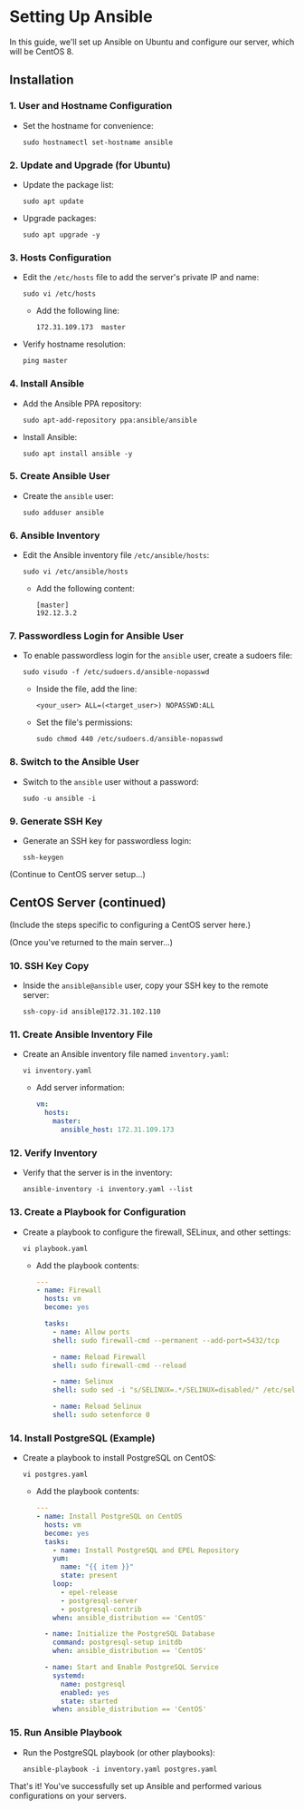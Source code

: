 
# Setting Up Ansible

In this guide, we'll set up Ansible on Ubuntu and configure our server, which will be CentOS 8.

## Installation

### 1. User and Hostname Configuration
- Set the hostname for convenience:
  ```shell
  sudo hostnamectl set-hostname ansible
  ```

### 2. Update and Upgrade (for Ubuntu)
- Update the package list:
  ```shell
  sudo apt update
  ```
- Upgrade packages:
  ```shell
  sudo apt upgrade -y
  ```

### 3. Hosts Configuration
- Edit the `/etc/hosts` file to add the server's private IP and name:
  ```shell
  sudo vi /etc/hosts
  ```
  - Add the following line:
    ```
    172.31.109.173  master
    ```
- Verify hostname resolution:
  ```shell
  ping master
  ```

### 4. Install Ansible
- Add the Ansible PPA repository:
  ```shell
  sudo apt-add-repository ppa:ansible/ansible
  ```
- Install Ansible:
  ```shell
  sudo apt install ansible -y
  ```

### 5. Create Ansible User
- Create the `ansible` user:
  ```shell
  sudo adduser ansible
  ```

### 6. Ansible Inventory
- Edit the Ansible inventory file `/etc/ansible/hosts`:
  ```shell
  sudo vi /etc/ansible/hosts
  ```
  - Add the following content:
    ```
    [master]
    192.12.3.2
    ```

### 7. Passwordless Login for Ansible User
- To enable passwordless login for the `ansible` user, create a sudoers file:
  ```shell
  sudo visudo -f /etc/sudoers.d/ansible-nopasswd
  ```
  - Inside the file, add the line:
    ```
    <your_user> ALL=(<target_user>) NOPASSWD:ALL
    ```
  - Set the file's permissions:
    ```shell
    sudo chmod 440 /etc/sudoers.d/ansible-nopasswd
    ```

### 8. Switch to the Ansible User
- Switch to the `ansible` user without a password:
  ```shell
  sudo -u ansible -i
  ```

### 9. Generate SSH Key
- Generate an SSH key for passwordless login:
  ```shell
  ssh-keygen
  ```

(Continue to CentOS server setup...)

## CentOS Server (continued)

(Include the steps specific to configuring a CentOS server here.)

(Once you've returned to the main server...)

### 10. SSH Key Copy
- Inside the `ansible@ansible` user, copy your SSH key to the remote server:
  ```shell
  ssh-copy-id ansible@172.31.102.110
  ```

### 11. Create Ansible Inventory File
- Create an Ansible inventory file named `inventory.yaml`:
  ```shell
  vi inventory.yaml
  ```
  - Add server information:
    ```yaml
    vm:
      hosts:
        master:
          ansible_host: 172.31.109.173
    ```

### 12. Verify Inventory
- Verify that the server is in the inventory:
  ```shell
  ansible-inventory -i inventory.yaml --list
  ```

### 13. Create a Playbook for Configuration
- Create a playbook to configure the firewall, SELinux, and other settings:
  ```shell
  vi playbook.yaml
  ```
  - Add the playbook contents:
    ```yaml
    ---
    - name: Firewall
      hosts: vm
      become: yes
    
      tasks:
        - name: Allow ports
        shell: sudo firewall-cmd --permanent --add-port=5432/tcp

        - name: Reload Firewall
        shell: sudo firewall-cmd --reload

        - name: Selinux
        shell: sudo sed -i "s/SELINUX=.*/SELINUX=disabled/" /etc/selinux/config

        - name: Reload Selinux
        shell: sudo setenforce 0
    ```

### 14. Install PostgreSQL (Example)
- Create a playbook to install PostgreSQL on CentOS:
  ```shell
  vi postgres.yaml
  ```
  - Add the playbook contents:
    ```yaml
    ---
    - name: Install PostgreSQL on CentOS
      hosts: vm
      become: yes
      tasks:
        - name: Install PostgreSQL and EPEL Repository
        yum:
          name: "{{ item }}"
          state: present
        loop:
          - epel-release
          - postgresql-server
          - postgresql-contrib
        when: ansible_distribution == 'CentOS'

      - name: Initialize the PostgreSQL Database
        command: postgresql-setup initdb
        when: ansible_distribution == 'CentOS'

      - name: Start and Enable PostgreSQL Service
        systemd:
          name: postgresql
          enabled: yes
          state: started
        when: ansible_distribution == 'CentOS'
    ```

### 15. Run Ansible Playbook
- Run the PostgreSQL playbook (or other playbooks):
  ```shell
  ansible-playbook -i inventory.yaml postgres.yaml
  ```

That's it! You've successfully set up Ansible and performed various configurations on your servers.
```
